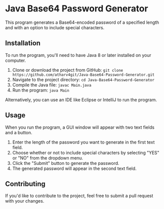 # Java Base64 Password Generator
This program generates a Base64-encoded password of a specified length and with an option to include special characters.

## Installation
To run the program, you'll need to have Java 8 or later installed on your computer.

1. Clone or download the project from GitHub: `git clone https://github.com/atharv4git/Java-Base64-Password-Generator.git`
2. Navigate to the project directory: `cd Java-Base64-Password-Generator`
3. Compile the Java file: `javac Main.java`
4. Run the program: `java Main`

Alternatively, you can use an IDE like Eclipse or IntelliJ to run the program.

## Usage
When you run the program, a GUI window will appear with two text fields and a button.

1. Enter the length of the password you want to generate in the first text field.
2. Choose whether or not to include special characters by selecting "YES" or "NO" from the dropdown menu.
3. Click the "Submit" button to generate the password.
4. The generated password will appear in the second text field.

## Contributing
If you'd like to contribute to the project, feel free to submit a pull request with your changes.